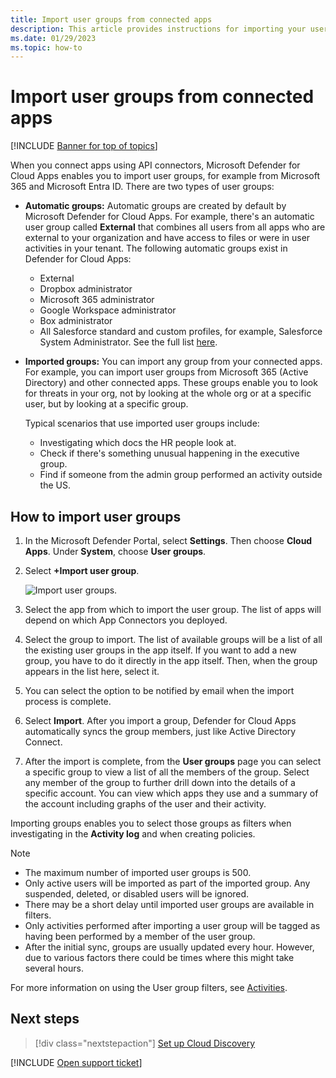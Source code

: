 ```yaml
---
title: Import user groups from connected apps
description: This article provides instructions for importing your user groups from connected apps into Defender for Cloud Apps.
ms.date: 01/29/2023
ms.topic: how-to
---
```


# Import user groups from connected apps

[!INCLUDE [Banner for top of topics](includes/banner.md)]

When you connect apps using API connectors, Microsoft Defender for Cloud Apps enables you to import user groups, for example from Microsoft 365 and Microsoft Entra ID. There are two types of user groups:

- **Automatic groups:** Automatic groups are created by default by Microsoft Defender for Cloud Apps. For example, there's an automatic user group called **External** that combines all users from all apps who are external to your organization and have access to files or were in user activities in your tenant. The following automatic groups exist in Defender for Cloud Apps:

  - External
  - Dropbox administrator
  - Microsoft 365 administrator
  - Google Workspace administrator
  - Box administrator
  - All Salesforce standard and custom profiles, for example, Salesforce System Administrator. See the full list [here](https://help.salesforce.com/s/articleView?id=sf.standard_profiles.htm).

- **Imported groups:** You can import any group from your connected apps. For example, you can import user groups from Microsoft 365 (Active Directory) and other connected apps. These groups enable you to look for threats in your org, not by looking at the whole org or at a specific user, but by looking at a specific group.

  Typical scenarios that use imported user groups include:

  - Investigating which docs the HR people look at.
  - Check if there's something unusual happening in the executive group.
  - Find if someone from the admin group performed an activity outside the US.

## How to import user groups

1. In the Microsoft Defender Portal, select **Settings**. Then choose **Cloud Apps**. Under **System**, choose **User groups**.
1. Select **+Import user group**.

    ![Import user groups.](media/user-groups-add.png)

1. Select the app from which to import the user group. The list of apps will depend on which App Connectors you deployed.
1. Select the group to import. The list of available groups will be a list of all the existing user groups in the app itself. If you want to add a new group, you have to do it directly in the app itself. Then, when the group appears in the list here, select it.
1. You can select the option to be notified by email when the import process is complete.
1. Select **Import**. After you import a group, Defender for Cloud Apps automatically syncs the group members, just like Active Directory Connect.
1. After the import is complete, from the **User groups** page you can select a specific group to view a list of all the members of the group. Select any member of the group to further drill down into the details of a specific account. You can view which apps they use and a summary of the account including graphs of the user and their activity.

Importing groups enables you to select those groups as filters when investigating in the **Activity log** and when creating policies.

> [!NOTE]
>
> - The maximum number of imported user groups is 500.
> - Only active users will be imported as part of the imported group. Any suspended, deleted, or disabled users will be ignored.
> - There may be a short delay until imported user groups are available in filters.
> - Only activities performed after importing a user group will be tagged as having been performed by a member of the user group.
> - After the initial sync, groups are usually updated every hour. However, due to various factors there could be times where this might take several hours.

For more information on using the User group filters, see [Activities](activity-filters.md).

## Next steps

> [!div class="nextstepaction"]
> [Set up Cloud Discovery](set-up-cloud-discovery.md)

[!INCLUDE [Open support ticket](includes/support.md)]
